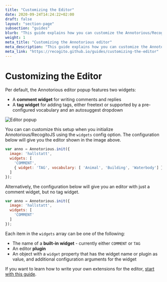 ```yaml
---
title: "Customizing the Editor"
date: 2020-09-24T14:24:22+02:00
draft: false
layout: "section-page"
subsection: "guides"
blurb: "This guide explains how you can customize the Annotorious/RecogitoJS editor popup UI components."
weight: 1
meta_title: "Customizing the Annotorious editor"
meta_description: "This guide explains how you can customize the Annotorious/RecogitoJS editor popup UI components."
meta_link: "https://recogito.github.io/guides/customizing-the-editor"
---
```


# Customizing the Editor

Per default, the Annotorious editor popup features two widgets:

- A __comment widget__ for writing comments and replies
- A __tag widget__ for adding tags, either freetext or supported by a pre-configured vocabulary and an autosuggest dropdown

![Editor popup](/images/guides/editor-popup-with-vocab.png)

You can can customize this setup when you initialize Annotorious/RecogitoJS using the 
`widgets` config option. The configuration below will give you the editor shown in the 
image above.

```js
var anno = Annotorious.init({
  image: 'hallstatt',
  widgets: [
    'COMMENT',
    { widget: 'TAG', vocabulary: [ 'Animal', 'Building', 'Waterbody'] }
  ]
});
```

Alternatively, the configuration below will give you an editor with just a comment widget, but no tag widget.

```js
var anno = Annotorious.init({
  image: 'hallstatt',
  widgets: [
    'COMMENT'
  ]
});
``` 

Each item in the `widgets` array can be one of the following:

- The name of a __built-in widget__ - currently either `COMMENT` or `TAG`
- An editor __plugin__ 
- An object with a `widget` property that has the widget name or plugin as value, and 
  additional configuration arguments for the widget

If you want to learn how to write your own extensions for the editor, 
[start with this guide](/guides/editor-widgets/).

